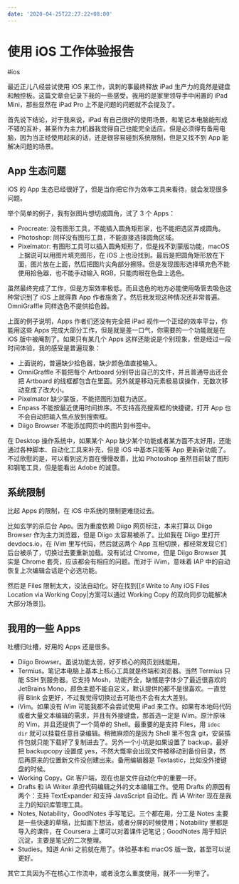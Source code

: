 ```yaml
---
date: '2020-04-25T22:27:22+08:00'
---
```


# 使用 iOS 工作体验报告

#ios

最近正儿八经尝试使用 iOS 来工作，讽刺的事最终释放 iPad 生产力的竟然是键盘和触控板。这篇文章会记录下我的一些感受。我用的是家里领导手中闲置的 iPad Mini，那些显然在 iPad Pro 上不是问题的问题就不会提及了。

首先说下结论，对于我来说，iPad 有自己很好的使用场景，和笔记本电脑能形成不错的互补，甚至作为主力机器我觉得自己也能完全适应。但是必须得有备用电脑，因为当正经使用起来的话，还是很容易碰到系统限制，但是又找不到 App 能解决问题的场景。

<!--more-->

## App 生态问题

iOS 的 App 生态已经很好了，但是当你把它作为效率工具来看待，就会发现很多问题。

举个简单的例子，我有张图片想切成圆角，试了 3 个 Apps：

* Procreate: 没有图形工具，不能插入圆角矩形家，也不能把选区弄成圆角。
* Photoshop: 同样没有图形工具，不能直接选择圆角区域。
* Pixelmator: 有图形工具可以插入圆角矩形了，但是找不到蒙版功能，macOS 上据说可以用图片填充图形，在 iOS 上也没找到。最后是把圆角矩形放在下面，图片放在上面，然后把图片尖角部分擦除。但是发现图形选择填充色不能使用拾色器，也不能手动输入 RGB，只能肉眼在色盘上选色。

虽然最终完成了工作，但是方案效率极低。而且选色的地方必能使用吸管去吸色这种常识到了 iOS 上就得靠 App 作者施舍了。然后我发现这种情况还非常普遍。OmniGraffle 同样选色不提供拾色器。

上面的例子说明，Apps 作者们还没有完全把 iPad 视作一个正经的效率平台，你能用这些 Apps 完成大部分工作，但是就是差一口气，你需要的一个功能就是在 iOS 版中被阉割了。如果只有某几个 Apps 这样还能说是个别现象，但是经过一段时间体验，我的感受是普遍现象：

* 上面说的，普遍缺少拾色器，缺少颜色值直接输入。
* OmniGraffle 不能把每个 Artboard 分别导出自己的文件，并且普通导出还会把 Artboard 的线框都包含在里面。另外就是移动元素极易误操作，无数次移动变成了改大小。
* Pixelmator 缺少蒙版，不能把图形加载为选区。
* Enpass 不能按最近使用时间排序。不支持高亮搜索框的快捷键，打开 App 也不会自动把输入焦点放到搜索框。
* Diigo Browser 不能添加网页中的图片到书签中。

在 Desktop 操作系统中，如果某个 App 缺少某个功能或者某方面不太好用，还能通过各种脚本、自动化工具来补充，但是 iOS 中基本只能等 App 更新新功能了。不过欣慰的是，可以看到这方面在慢慢改善，比如 Photoshop 虽然目前缺了图形和钢笔工具，但是能看出 Adobe 的诚意。

## 系统限制

比起 Apps 的限制，在 iOS 中系统的限制更难绕过去。

比如玄学的杀后台 App。因为重度依赖 Diigo 网页标注，本来打算以 Diigo Browser 作为主力浏览器，但是 Diigo 太容易被杀了。比如我在 Diigo 里打开 devdocs.io，在 iVim 里写代码，然后就这两个 App 互相切换，都经常发现它们后台被杀了，切换过去要重新加载。没有试过 Chrome，但是 Diigo Browser 其实是 Chrome 套壳，应该都会有相应的问题。而对于 iVim，意味着 IAP 中的自动恢复上次编辑会话是个必选功能。

然后是 Files 限制太大，没法自动化。好在找到[[♯ Write to Any iOS Files Location via Working Copy|方案可以通过 Working Copy 的双向同步功能解决大部分场景]]。

## 我用的一些 Apps

吐槽归吐槽，好用的 Apps 还是很多。

* Diigo Browser。虽说功能太弱，好歹核心的网页划线能用。
* Termius。笔记本电脑上基本上核心工具就是终端和浏览器。当然 Termius 只能 SSH 到服务器。它支持 Mosh，功能齐全，缺憾是字体少了最近很喜欢的 JetBrains Mono，颜色主题不能自定义，默认提供的都不是很喜欢。一直觉得 Blink 会更好，不过我觉得切换过去可能也不会有太大差别。
* iVim。如果没有 iVim 可能我都不会尝试使用 iPad 来工作。如果有本地码代码或者大量文本编辑的需求，并且有外接键盘，那首选一定是 iVim。原汁原味的 Vim，并且还提供了一个简单的 Shell。最重要的是支持 Files，用 `idoc dir` 就可以挂载任意目录编辑。稍微麻烦的是因为 Shell 里不包含 git，安装插件包就只能下载好了复制进去了。另外一个小坑是如果设置了 backup，最好把 backupcopy 设置成 yes，不然大慨率会出现文件被移动到备份目录，然后再原来的位置新文件没创建出来。备用编辑器是 Textastic，比如没外接键盘的时候。
* Working Copy。Git 客户端，现在也是文件自动化中的重要一环。
* Drafts 和 iA Writer 承担代码编辑之外的文本编辑工作。使用 Drafts 的原因有两个：支持 TextExpander 和支持 JavaScript 自动化。而 iA Writer 现在是我主力的知识库管理工具。
* Notes, Notability，GoodNotes 手写笔记。三个都在用，分工是 Notes 主要是一些快速的草稿，比如画下想法，或者分屏的时候使用；Notability 里都是导入的课件，在 Coursera 上课可以对着课件记笔记；GoodNotes 用于知识沉淀，主要是笔记的二次整理。
* Studies。知道 Anki 之前就在用了。体验基本和 macOS 版一致，甚至可以说更好。

其它工具因为不在核心工作流中，或者没怎么重度使用，就不一一列举了。


